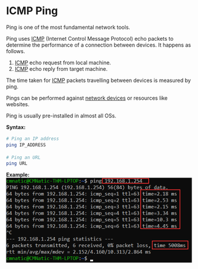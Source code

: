 # ICMP Ping

Ping is one of the most fundamental network tools.

Ping uses [ICMP](../../networking/protocols/layer%203/ICMP.md) (Internet Control Message Protocol) echo packets to determine the performance of a connection between devices. It happens as follows.

1. [ICMP](../../networking/protocols/layer%203/ICMP.md) echo request from local machine.
2. [ICMP](../../networking/protocols/layer%203/ICMP.md) echo reply from target machine.

The time taken for [ICMP](../../networking/protocols/layer%203/ICMP.md) packets travelling between devices is measured by ping.

Pings can be performed against [network devices](../../networking/devices/network%20devices.md) or resources like websites.

Ping is usually pre-installed in almost all OSs.

**Syntax:**

```bash
# Ping an IP address
ping IP_ADDRESS

# Ping an URL
ping URL
```

**Example:**
![ping](assets/images/ping.png)

